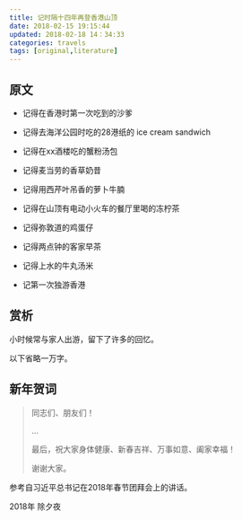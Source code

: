 ```yaml
---
title: 记时隔十四年再登香港山顶
date: 2018-02-15 19:15:44
updated: 2018-02-18 14：34:33
categories: travels
tags: [original,literature]
---
```


## 原文

+ 记得在香港时第一次吃到的沙爹

+ 记得去海洋公园时吃的28港纸的 ice cream sandwich

+ 记得在xx酒楼吃的蟹粉汤包

+ 记得麦当劳的香草奶昔

  <!-- more -->

+ 记得用西芹叶吊香的萝卜牛腩

+ 记得在山顶有电动小火车的餐厅里喝的冻柠茶

+ 记得弥敦道的鸡蛋仔

+ 记得两点钟的客家早茶

+ 记得上水的牛丸汤米

+ 记第一次独游香港

## 赏析

小时候常与家人出游，留下了许多的回忆。

以下省略一万字。

## 新年贺词 

> 同志们、朋友们！
>
> ...
>
> 最后，祝大家身体健康、新春吉祥、万事如意、阖家幸福！
>
> 谢谢大家。

参考自习近平总书记在2018年春节团拜会上的讲话。



2018年 除夕夜